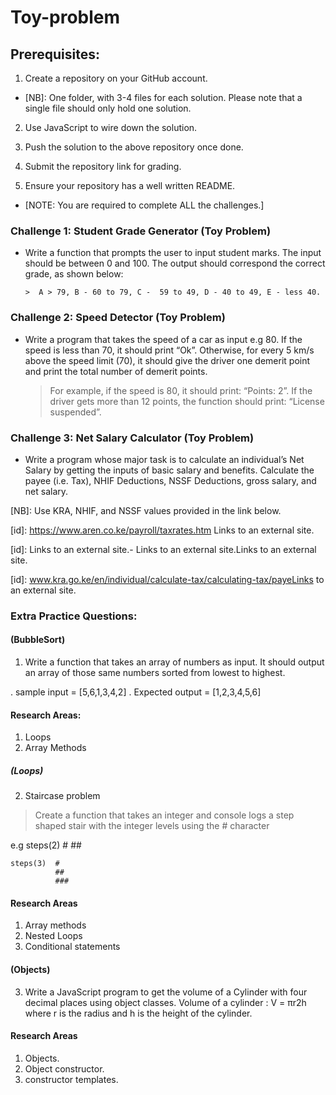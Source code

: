 # Toy-problem

## Prerequisites: 

1. Create a repository on your GitHub account. 

* [NB]: One folder, with 3-4 files for each solution. Please note that a single file should only hold one solution.

2. Use JavaScript to wire down the solution.

3. Push the solution to the above repository once done.

4. Submit the repository link for grading.

5. Ensure your repository has a well written README.

* [NOTE: You are required to complete ALL the challenges.]

 

### Challenge 1: Student Grade Generator (Toy Problem)

* Write a function that prompts the user to input student marks. The input should be between 0 and 100. The output should correspond the correct grade, as shown below: 

      >  A > 79, B - 60 to 79, C -  59 to 49, D - 40 to 49, E - less 40.

 

### Challenge 2: Speed Detector (Toy Problem)

* Write a program that takes the speed of a car as input e.g 80. If the speed is less than 70, it should print “Ok”. Otherwise, for every 5 km/s above the speed limit (70), it should give the driver one demerit point and print the total number of demerit points.

   > For example, if the speed is 80, it should print: “Points: 2”. If the driver gets more than 12 points, the function should print: “License suspended”.

 

### Challenge 3: Net Salary Calculator (Toy Problem)

* Write a program whose major task is to calculate an individual’s Net Salary by getting the inputs of basic salary and benefits. Calculate the payee (i.e. Tax), NHIF Deductions, NSSF Deductions, gross salary, and net salary. 

[NB]: Use KRA, NHIF, and NSSF values provided in the link below.

[id]: https://www.aren.co.ke/payroll/taxrates.htm Links to an external site.

[id]: Links to an external site.-  Links to an external site.Links to an external site.

[id]:  www.kra.go.ke/en/individual/calculate-tax/calculating-tax/payeLinks to an external site.


### Extra Practice Questions:

#### (BubbleSort)
1. Write a function that takes an array of numbers as input. It should output an array of those same numbers sorted from lowest to highest.

. sample input = [5,6,1,3,4,2]
. Expected output = [1,2,3,4,5,6]

#### Research Areas: 
1. Loops 
2. Array Methods 


##### (Loops)
2. Staircase problem 
> Create a function that takes an integer and console logs a step shaped stair with the integer levels using the # character 

e.g steps(2)  #
              ##

    steps(3)  #
              ##
              ###

#### Research Areas 
1. Array methods 
2. Nested Loops
3. Conditional statements


#### (Objects)
3. Write a JavaScript program to get the volume of a Cylinder with four decimal places using object classes.
Volume of a cylinder : V = πr2h where r is the radius and h is the height of the cylinder.

#### Research Areas 
1. Objects. 
2. Object constructor.
3. constructor templates.